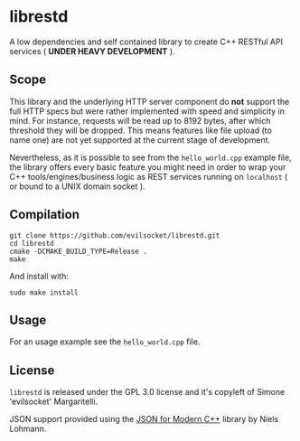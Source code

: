 # librestd

A low dependencies and self contained library to create C++ RESTful API services ( **UNDER HEAVY DEVELOPMENT** ).

## Scope

This library and the underlying HTTP server component do **not** support the full HTTP specs but were rather implemented with speed and simplicity in mind. For instance, requests will be read up to 8192 bytes, after which threshold they will be dropped. This means features like file upload (to name one) are not yet supported at the current stage of development.

Nevertheless, as it is possible to see from the `hello_world.cpp` example file, the library offers every basic feature you might need in order to wrap your C++ tools/engines/business logic as REST services running on `localhost` ( or bound to a UNIX domain socket ).

## Compilation

    git clone https://github.com/evilsocket/librestd.git
    cd librestd
    cmake -DCMAKE_BUILD_TYPE=Release .
    make 
    
And install with:

    sudo make install

## Usage

For an usage example see the `hello_world.cpp` file.

## License

`librestd` is released under the GPL 3.0 license and it's copyleft of Simone 'evilsocket' Margaritelli.  

JSON support provided using the [JSON for Modern C++](https://github.com/nlohmann/json) library by Niels Lohmann.
